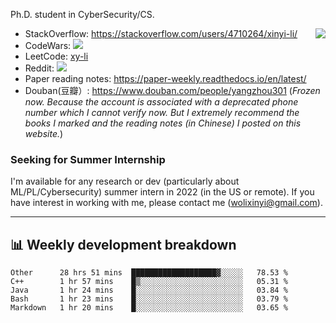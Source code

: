 Ph.D. student in CyberSecurity/CS.

<img align="right" src="https://github-readme-stats.vercel.app/api?username=li-xin-yi&count_private=true&show_icons=true&hide_title=true&theme=tokyonight" />

- StackOverflow: https://stackoverflow.com/users/4710264/xinyi-li/
- CodeWars: [![](https://www.codewars.com/users/xy-li/badges/micro)](https://www.codewars.com/users/xy-li/)
- LeetCode: [xy-li](https://leetcode.com/xy-li/)
- Reddit: [![](https://img.shields.io/reddit/user-karma/combined/xy-li?style=social)](https://www.reddit.com/user/xy-li/)
- Paper reading notes: https://paper-weekly.readthedocs.io/en/latest/
- Douban(豆瓣）: https://www.douban.com/people/yangzhou301  (*Frozen now. Because the account is associated with a deprecated phone number which I cannot verify now. But I extremely recommend the books I marked and the reading notes (in Chinese) I posted on this website.*)

### Seeking for Summer Internship

I'm available for any research or dev (particularly about ML/PL/Cybersecurity) summer intern in 2022 (in the US or remote). If you have interest in working with me, please contact me ([wolixinyi@gmail.com](mailto:wolixinyi@gmail.com)).

---

## 📊 Weekly development breakdown

<!--START_SECTION:waka-->
```text
Other      28 hrs 51 mins  ███████████████████▓░░░░░   78.53 % 
C++        1 hr 57 mins    █▒░░░░░░░░░░░░░░░░░░░░░░░   05.31 % 
Java       1 hr 24 mins    █░░░░░░░░░░░░░░░░░░░░░░░░   03.84 % 
Bash       1 hr 23 mins    █░░░░░░░░░░░░░░░░░░░░░░░░   03.79 % 
Markdown   1 hr 20 mins    █░░░░░░░░░░░░░░░░░░░░░░░░   03.65 % 
```
<!--END_SECTION:waka-->
